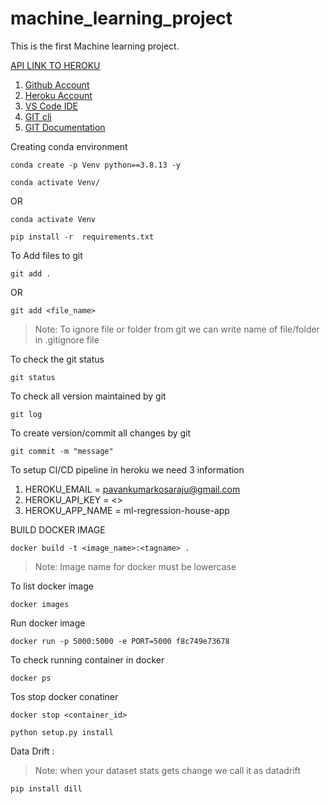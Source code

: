 # machine_learning_project
This is the first Machine learning project.

[API LINK TO HEROKU](https://ml-regression-house-app.herokuapp.com/)

1. [Github Account](https://github.com)
2. [Heroku Account](https://dashboard.heroku.com/login)
3. [VS Code IDE](https://code.visualstudio.com/download)
4. [GIT cli](https://git-scm.com/downloads)
5. [GIT Documentation](https://git-scm.com/docs/gittutorial)

Creating conda environment 
```
conda create -p Venv python==3.8.13 -y
```

```
conda activate Venv/
```
OR
```
conda activate Venv
```

```
pip install -r  requirements.txt
```

To Add files to git
```
git add .
```
OR
```
git add <file_name>
```

> Note: To ignore file or folder from git we can write name of file/folder in .gitignore file

To check the git status 
```
git status
```
To check all version maintained by git
```
git log
```

To create version/commit all changes by git
```
git commit -m "message"
```

To setup CI/CD pipeline in heroku we need 3 information

1. HEROKU_EMAIL = pavankumarkosaraju@gmail.com
2. HEROKU_API_KEY = <>
3. HEROKU_APP_NAME = ml-regression-house-app


BUILD DOCKER IMAGE
```
docker build -t <image_name>:<tagname> .
```
> Note: Image name for docker must be lowercase


To list docker image
```
docker images
```

Run docker image
```
docker run -p 5000:5000 -e PORT=5000 f8c749e73678
```

To check running container in docker
```
docker ps
```

Tos stop docker conatiner
```
docker stop <container_id>
```

```
python setup.py install
```


Data Drift :
> Note: when your dataset stats gets change we call it as datadrift


```
pip install dill
```